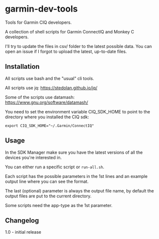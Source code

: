 # garmin-dev-tools
Tools for Garmin CIQ developers.

A collection of shell scripts for Garmin ConnectIQ and Monkey C developers.

I'll try to update the files in csv/ folder to the latest possible data. You can open an issue if I forgot to upload the latest, up-to-date files.

## Installation
All scripts use bash and the "usual" cli tools.

All scripts use jq: https://stedolan.github.io/jq/

Some of the scripts use datamash: https://www.gnu.org/software/datamash/

You need to set the environment variable CIQ_SDK_HOME to point to the directory where you installed the CIQ sdk:

`export CIQ_SDK_HOME="~/.Garmin/ConnectIQ"`

## Usage

In the SDK Manager make sure you have the latest versions of all the devices you're interested in.

You can either run a specific script or `run-all.sh`.

Each script has the possible parameters in the 1st lines and an example output line where you can see the format.

The last (optional) parameter is always the output file name, by default the output files are put to the current directory.

Some scripts need the app-type as the 1st parameter.

## Changelog
1.0 - initial release
